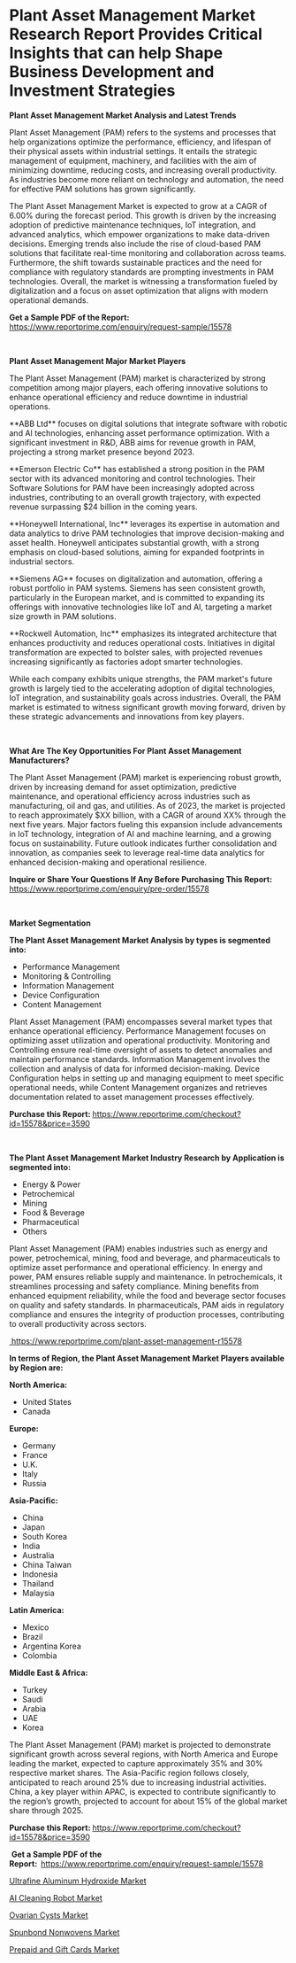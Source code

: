 <p><h1>Plant Asset Management Market Research Report Provides Critical Insights that can help Shape Business Development and Investment Strategies</h1></p><p><strong>Plant Asset Management Market Analysis and Latest Trends</strong></p>
<p><p>Plant Asset Management (PAM) refers to the systems and processes that help organizations optimize the performance, efficiency, and lifespan of their physical assets within industrial settings. It entails the strategic management of equipment, machinery, and facilities with the aim of minimizing downtime, reducing costs, and increasing overall productivity. As industries become more reliant on technology and automation, the need for effective PAM solutions has grown significantly.</p><p>The Plant Asset Management Market is expected to grow at a CAGR of 6.00% during the forecast period. This growth is driven by the increasing adoption of predictive maintenance techniques, IoT integration, and advanced analytics, which empower organizations to make data-driven decisions. Emerging trends also include the rise of cloud-based PAM solutions that facilitate real-time monitoring and collaboration across teams. Furthermore, the shift towards sustainable practices and the need for compliance with regulatory standards are prompting investments in PAM technologies. Overall, the market is witnessing a transformation fueled by digitalization and a focus on asset optimization that aligns with modern operational demands.</p></p>
<p><strong>Get a Sample PDF of the Report:&nbsp;</strong> <a href="https://www.reportprime.com/enquiry/request-sample/15578?utm_campaign=1839&utm_medium=2&utm_source=Github&utm_content=ia&utm_term=29112024&utm_id=plant-asset-management">https://www.reportprime.com/enquiry/request-sample/15578</a></p>
<p>&nbsp;</p>
<p><strong>Plant Asset Management Major Market Players</strong></p>
<p><p>The Plant Asset Management (PAM) market is characterized by strong competition among major players, each offering innovative solutions to enhance operational efficiency and reduce downtime in industrial operations.</p><p>**ABB Ltd** focuses on digital solutions that integrate software with robotic and AI technologies, enhancing asset performance optimization. With a significant investment in R&D, ABB aims for revenue growth in PAM, projecting a strong market presence beyond 2023.</p><p>**Emerson Electric Co** has established a strong position in the PAM sector with its advanced monitoring and control technologies. Their Software Solutions for PAM have been increasingly adopted across industries, contributing to an overall growth trajectory, with expected revenue surpassing $24 billion in the coming years.</p><p>**Honeywell International, Inc** leverages its expertise in automation and data analytics to drive PAM technologies that improve decision-making and asset health. Honeywell anticipates substantial growth, with a strong emphasis on cloud-based solutions, aiming for expanded footprints in industrial sectors.</p><p>**Siemens AG** focuses on digitalization and automation, offering a robust portfolio in PAM systems. Siemens has seen consistent growth, particularly in the European market, and is committed to expanding its offerings with innovative technologies like IoT and AI, targeting a market size growth in PAM solutions.</p><p>**Rockwell Automation, Inc** emphasizes its integrated architecture that enhances productivity and reduces operational costs. Initiatives in digital transformation are expected to bolster sales, with projected revenues increasing significantly as factories adopt smarter technologies.</p><p>While each company exhibits unique strengths, the PAM market's future growth is largely tied to the accelerating adoption of digital technologies, IoT integration, and sustainability goals across industries. Overall, the PAM market is estimated to witness significant growth moving forward, driven by these strategic advancements and innovations from key players.</p></p>
<p>&nbsp;</p>
<p><strong>What Are The Key Opportunities For Plant Asset Management Manufacturers?</strong></p>
<p><p>The Plant Asset Management (PAM) market is experiencing robust growth, driven by increasing demand for asset optimization, predictive maintenance, and operational efficiency across industries such as manufacturing, oil and gas, and utilities. As of 2023, the market is projected to reach approximately $XX billion, with a CAGR of around XX% through the next five years. Major factors fueling this expansion include advancements in IoT technology, integration of AI and machine learning, and a growing focus on sustainability. Future outlook indicates further consolidation and innovation, as companies seek to leverage real-time data analytics for enhanced decision-making and operational resilience.</p></p>
<p><strong>Inquire or Share Your Questions If Any Before Purchasing This Report:</strong> <a href="https://www.reportprime.com/enquiry/pre-order/15578?utm_campaign=1839&utm_medium=2&utm_source=Github&utm_content=ia&utm_term=29112024&utm_id=plant-asset-management">https://www.reportprime.com/enquiry/pre-order/15578</a></p>
<p>&nbsp;</p>
<p><strong>Market Segmentation</strong></p>
<p><strong>The Plant Asset Management Market Analysis by types is segmented into:</strong></p>
<p><ul><li>Performance Management</li><li>Monitoring & Controlling</li><li>Information Management</li><li>Device Configuration</li><li>Content Management</li></ul></p>
<p><p>Plant Asset Management (PAM) encompasses several market types that enhance operational efficiency. Performance Management focuses on optimizing asset utilization and operational productivity. Monitoring and Controlling ensure real-time oversight of assets to detect anomalies and maintain performance standards. Information Management involves the collection and analysis of data for informed decision-making. Device Configuration helps in setting up and managing equipment to meet specific operational needs, while Content Management organizes and retrieves documentation related to asset management processes effectively.</p></p>
<p><strong>Purchase this Report:&nbsp;</strong><a href="https://www.reportprime.com/checkout?id=15578&price=3590&utm_campaign=1839&utm_medium=2&utm_source=Github&utm_content=ia&utm_term=29112024&utm_id=plant-asset-management">https://www.reportprime.com/checkout?id=15578&price=3590</a></p>
<p>&nbsp;</p>
<p><strong>The Plant Asset Management Market Industry Research by Application is segmented into:</strong></p>
<p><ul><li>Energy & Power</li><li>Petrochemical</li><li>Mining</li><li>Food & Beverage</li><li>Pharmaceutical</li><li>Others</li></ul></p>
<p><p>Plant Asset Management (PAM) enables industries such as energy and power, petrochemical, mining, food and beverage, and pharmaceuticals to optimize asset performance and operational efficiency. In energy and power, PAM ensures reliable supply and maintenance. In petrochemicals, it streamlines processing and safety compliance. Mining benefits from enhanced equipment reliability, while the food and beverage sector focuses on quality and safety standards. In pharmaceuticals, PAM aids in regulatory compliance and ensures the integrity of production processes, contributing to overall productivity across sectors.</p></p>
<p><a href="https://www.reportprime.com/plant-asset-management-r15578?utm_campaign=1839&utm_medium=2&utm_source=Github&utm_content=ia&utm_term=29112024&utm_id=plant-asset-management">&nbsp;https://www.reportprime.com/plant-asset-management-r15578</a></p>
<p><strong>In terms of Region, the Plant Asset Management Market Players available by Region are:</strong></p>
<p>
    <p> <strong> North America: </strong>
        <ul>
            <li>United States</li>
            <li>Canada</li>
        </ul>
        </p> 
    <p> <strong> Europe: </strong>
        <ul>
            <li>Germany</li>
            <li>France</li>
            <li>U.K.</li>
            <li>Italy</li>
            <li>Russia</li>
        </ul>
        </p> 
    <p> <strong> Asia-Pacific: </strong>
        <ul>
            <li>China</li>
            <li>Japan</li>
            <li>South Korea</li>
            <li>India</li>
            <li>Australia</li>
            <li>China Taiwan</li>
            <li>Indonesia</li>
            <li>Thailand</li>
            <li>Malaysia</li>
        </ul>
        </p> 
    <p> <strong> Latin America: </strong>
        <ul>
            <li>Mexico</li>
            <li>Brazil</li>
            <li>Argentina Korea</li>
            <li>Colombia</li>
        </ul>
        </p> 
    <p> <strong> Middle East & Africa: </strong>
        <ul>
            <li>Turkey</li>
            <li>Saudi</li>
            <li>Arabia</li>
            <li>UAE</li>
            <li>Korea</li>
        </ul>
    </p>
    </p>
<p><p>The Plant Asset Management (PAM) market is projected to demonstrate significant growth across several regions, with North America and Europe leading the market, expected to capture approximately 35% and 30% respective market shares. The Asia-Pacific region follows closely, anticipated to reach around 25% due to increasing industrial activities. China, a key player within APAC, is expected to contribute significantly to the region’s growth, projected to account for about 15% of the global market share through 2025.</p></p>
<p><strong>Purchase this Report: </strong><a href="https://www.reportprime.com/checkout?id=15578&price=3590&utm_campaign=1839&utm_medium=2&utm_source=Github&utm_content=ia&utm_term=29112024&utm_id=plant-asset-management">https://www.reportprime.com/checkout?id=15578&price=3590</a></p>
<p>&nbsp;<strong>Get a Sample PDF of the Report:&nbsp;&nbsp;</strong><a href="https://www.reportprime.com/enquiry/request-sample/15578?utm_campaign=1839&utm_medium=2&utm_source=Github&utm_content=ia&utm_term=29112024&utm_id=plant-asset-management">https://www.reportprime.com/enquiry/request-sample/15578</a></p>
<p><strong></strong></p>
<p><p><a href="https://issuu.com/reportprime-2/docs/ultrafine-aluminum-hydroxide-market-size-2030.pptx?utm_campaign=1839&utm_medium=2&utm_source=Github&utm_content=ia&utm_term=29112024&utm_id=plant-asset-management">Ultrafine Aluminum Hydroxide Market</a></p><p><a href="https://issuu.com/reportprime-2/docs/ai-cleaning-robot-market-size-2030.pptx?utm_campaign=1839&utm_medium=2&utm_source=Github&utm_content=ia&utm_term=29112024&utm_id=plant-asset-management">AI Cleaning Robot Market</a></p><p><a href="https://github.com/sofayahoo2023/Market-Research-Report-List-6/blob/main/ovarian-cysts-market.md?utm_campaign=1839&utm_medium=2&utm_source=Github&utm_content=ia&utm_term=29112024&utm_id=plant-asset-management">Ovarian Cysts Market</a></p><p><a href="https://www.linkedin.com/pulse/influencing-factors-spunbond-nonwovens-market-insights-growth-v7yde?utm_campaign=1839&utm_medium=2&utm_source=Github&utm_content=ia&utm_term=29112024&utm_id=plant-asset-management">Spunbond Nonwovens Market</a></p><p><a href="https://www.linkedin.com/pulse/prepaid-gift-cards-market-research-report-forecast-growth-prospects-zzknc?utm_campaign=1839&utm_medium=2&utm_source=Github&utm_content=ia&utm_term=29112024&utm_id=plant-asset-management">Prepaid and Gift Cards Market</a></p></p>
